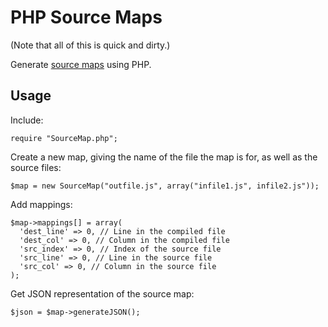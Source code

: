 # PHP Source Maps

(Note that all of this is quick and dirty.)

Generate [source maps][1] using PHP.


## Usage

Include:

    require "SourceMap.php";

Create a new map, giving the name of the file the map is for, as well as the source files:

    $map = new SourceMap("outfile.js", array("infile1.js", infile2.js"));

Add mappings:

    $map->mappings[] = array(
      'dest_line' => 0, // Line in the compiled file
      'dest_col' => 0, // Column in the compiled file
      'src_index' => 0, // Index of the source file
      'src_line' => 0, // Line in the source file
      'src_col' => 0, // Column in the source file
    );

Get JSON representation of the source map:

    $json = $map->generateJSON();




  [1]: http://http://code.google.com/p/closure-compiler/wiki/SourceMaps

